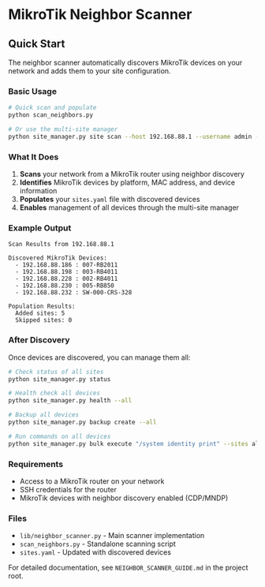 # MikroTik Neighbor Scanner

## Quick Start

The neighbor scanner automatically discovers MikroTik devices on your network and adds them to your site configuration.

### Basic Usage

```bash
# Quick scan and populate
python scan_neighbors.py

# Or use the multi-site manager
python site_manager.py site scan --host 192.168.88.1 --username admin --password YourPassword --populate
```

### What It Does

1. **Scans** your network from a MikroTik router using neighbor discovery
2. **Identifies** MikroTik devices by platform, MAC address, and device information
3. **Populates** your `sites.yaml` file with discovered devices
4. **Enables** management of all devices through the multi-site manager

### Example Output

```
Scan Results from 192.168.88.1

Discovered MikroTik Devices:
  - 192.168.88.186 : 007-RB2011
  - 192.168.88.198 : 003-RB4011  
  - 192.168.88.228 : 002-RB4011
  - 192.168.88.230 : 005-RB850
  - 192.168.88.232 : SW-000-CRS-328

Population Results:
  Added sites: 5
  Skipped sites: 0
```

### After Discovery

Once devices are discovered, you can manage them all:

```bash
# Check status of all sites
python site_manager.py status

# Health check all devices
python site_manager.py health --all

# Backup all devices
python site_manager.py backup create --all

# Run commands on all devices
python site_manager.py bulk execute "/system identity print" --sites all
```

### Requirements

- Access to a MikroTik router on your network
- SSH credentials for the router
- MikroTik devices with neighbor discovery enabled (CDP/MNDP)

### Files

- `lib/neighbor_scanner.py` - Main scanner implementation
- `scan_neighbors.py` - Standalone scanning script
- `sites.yaml` - Updated with discovered devices

For detailed documentation, see `NEIGHBOR_SCANNER_GUIDE.md` in the project root.

